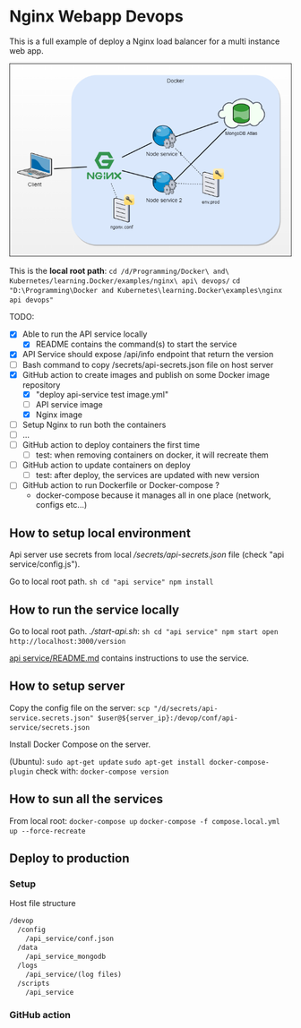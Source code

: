 # Nginx Webapp Devops

This is a full example of deploy a Nginx load balancer for a multi instance web app.  

![images](diagrams/Infrastructure%20with%20NGINX.drawio.png)


This is the **local root path**: 
``cd /d/Programming/Docker\ and\ Kubernetes/learning.Docker/examples/nginx\ api\ devops/``
``cd "D:\Programming\Docker and Kubernetes\learning.Docker\examples\nginx api devops"``

TODO:

- [x] Able to run the API service locally
  - [x] README contains the command(s) to start the service
- [x] API Service should expose /api/info endpoint that return the version
- [ ] Bash command to copy /secrets/api-secrets.json file on host server
- [x] GitHub action to create images and publish on some Docker image repository
  - [x] "deploy api-service test image.yml"
  - [ ] API service image
  - [x] Nginx image 
- [ ] Setup Nginx to run both the containers
- [ ] ...
- [ ] GitHub action to deploy containers the first time
  - [ ] test: when removing containers on docker, it will recreate them
- [ ] GitHub action to update containers on deploy
  - [ ] test: after deploy, the services are updated with new version
- [ ] GitHub action to run Dockerfile or Docker-compose ?
  - docker-compose because it manages all in one place (network, configs etc...)

## How to setup local environment

Api server use secrets from local _/secrets/api-secrets.json_ file (check "api service/config.js").   

Go to local root path.
``sh
cd "api service"
npm install
``

## How to run the service locally

Go to local root path.
_./start-api.sh_:
``sh
cd "api service"
npm start
open http://localhost:3000/version
``

[api service/README.md](api%20service/README.md) contains instructions to use the service.

## How to setup server

Copy the config file on the server:
``scp "/d/secrets/api-service.secrets.json" $user@${server_ip}:/devop/conf/api-service/secrets.json``

Install Docker Compose on the server.

(Ubuntu):
``sudo apt-get update``
``sudo apt-get install docker-compose-plugin``
check with: ``docker-compose version``


## How to sun all the services

From local root:
``docker-compose up``
``docker-compose -f compose.local.yml up --force-recreate``

## Deploy to production

### Setup

Host file structure

```
/devop
  /config
    /api_service/conf.json
  /data
    /api_service_mongodb
  /logs
    /api_service/(log files)
  /scripts
    /api_service
```

### GitHub action

